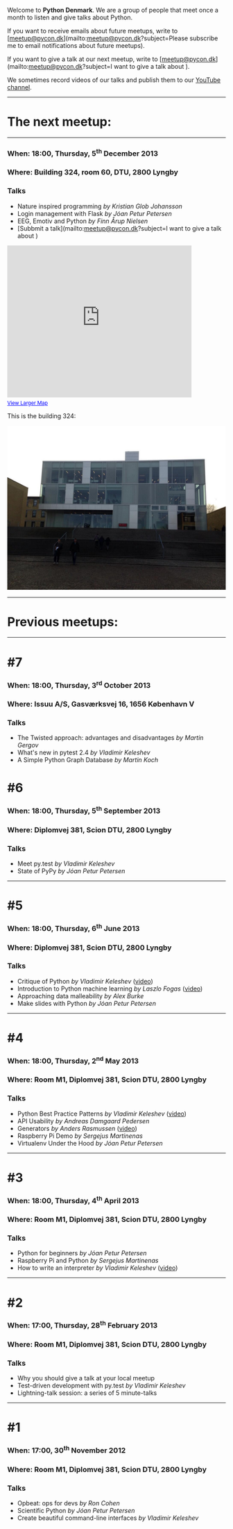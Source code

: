 Welcome to **Python Denmark**. We are a group of
people that meet once a month to listen and give
talks about Python.

If you want to receive emails about future meetups, write
to [meetup@pycon.dk](mailto:meetup@pycon.dk?subject=Please subscribe me to email notifications about future meetups).

If you want to give a talk at our next meetup, write
to [meetup@pycon.dk](mailto:meetup@pycon.dk?subject=I want to give a talk about <blank>).

We sometimes record videos of our talks and publish
them to our [YouTube channel](http://www.youtube.com/user/PyConDK).

* * *

# The next meetup:

* * *

### When: 18:00, Thursday, 5<sup>th</sup> December 2013

### Where: Building 324, room 60, DTU, 2800 Lyngby

### Talks

- Nature inspired programming *by Kristian Glob Johansson*
- Login management with Flask *by Jóan Petur Petersen*
- EEG, Emotiv and Python *by Finn Årup Nielsen*
- [Subbmit a talk](mailto:meetup@pycon.dk?subject=I want to give a talk about <blank>)

<iframe width="425" height="350" frameborder="0" scrolling="no" marginheight="0" marginwidth="0" src="https://maps.google.com/maps?f=q&amp;source=s_q&amp;hl=en&amp;geocode=&amp;q=55.784239,12.518636&amp;sll=55.784356,12.520015&amp;sspn=0.008084,0.01929&amp;t=h&amp;ie=UTF8&amp;ll=55.784356,12.520015&amp;spn=0.008084,0.01929&amp;z=14&amp;output=embed"></iframe><br /><small><a href="https://maps.google.com/maps?f=q&amp;source=embed&amp;hl=en&amp;geocode=&amp;q=55.784239,12.518636&amp;sll=55.784356,12.520015&amp;sspn=0.008084,0.01929&amp;t=h&amp;ie=UTF8&amp;ll=55.784356,12.520015&amp;spn=0.008084,0.01929&amp;z=14" style="color:#0000FF;text-align:left">View Larger Map</a></small>

This is the building 324:

![DTU](/dtu.jpg)

* * *

# Previous meetups:

* * *

# #7

### When: 18:00, Thursday, 3<sup>rd</sup> October 2013

### Where: Issuu A/S, Gasværksvej 16, 1656 København V

### Talks

- The Twisted approach: advantages and disadvantages *by Martin Gergov*
- What's new in pytest 2.4 *by Vladimir Keleshev*
- A Simple Python Graph Database *by Martin Koch*

# #6

### When: 18:00, Thursday, 5<sup>th</sup> September 2013

### Where: Diplomvej 381, Scion DTU, 2800 Lyngby

### Talks

- Meet py.test *by Vladimir Keleshev*
- State of PyPy *by Jóan Petur Petersen*

* * *

# #5

### When: 18:00, Thursday, 6<sup>th</sup> June 2013

### Where: Diplomvej 381, Scion DTU, 2800 Lyngby

### Talks

- Critique of Python *by Vladimir Keleshev*
  ([video](http://www.youtube.com/watch?v=CpjUoYcaUu8))
- Introduction to Python machine learning *by Laszlo Fogas*
  ([video](http://www.youtube.com/watch?v=mYibQljF650))
- Approaching data malleability *by Alex Burke*
- Make slides with Python *by Jóan Petur Petersen*

* * *

# #4

### When: 18:00, Thursday, 2<sup>nd</sup> May 2013

### Where: Room M1, Diplomvej 381, Scion DTU, 2800 Lyngby

### Talks

- Python Best Practice Patterns *by Vladimir Keleshev*
  ([video](http://www.youtube.com/watch?v=GZNUfkVIHAY))
- API Usability *by Andreas Damgaard Pedersen*
- Generators *by Anders Rasmussen*
  ([video](http://www.youtube.com/watch?v=6abSHR5Yfgk))
- Raspberry Pi Demo *by Sergejus Martinenas*
- Virtualenv Under the Hood *by Jóan Petur Petersen*


* * *

# #3

### When: 18:00, Thursday, 4<sup>th</sup> April 2013

### Where: Room M1, Diplomvej 381, Scion DTU, 2800 Lyngby

### Talks

- Python for beginners *by Jóan Petur Petersen*
- Raspberry Pi and Python *by Sergejus Martinenas*
- How to write an interpreter *by Vladimir Keleshev*
  ([video](http://www.youtube.com/watch?v=1h1mM7VwNGo))

* * *

# #2

### When: 17:00, Thursday, 28<sup>th</sup> February 2013

### Where: Room M1, Diplomvej 381, Scion DTU, 2800 Lyngby

### Talks

- Why you should give a talk at your local meetup
- Test-driven development with py.test *by Vladimir Keleshev*
- Lightning-talk session: a series of 5 minute-talks


* * *

# #1

### When: 17:00, 30<sup>th</sup> November 2012

### Where: Room M1, Diplomvej 381, Scion DTU, 2800 Lyngby

### Talks

- Opbeat: ops for devs *by Ron Cohen*
- Scientific Python *by Jóan Petur Petersen*
- Create beautiful command-line interfaces *by Vladimir Keleshev*
